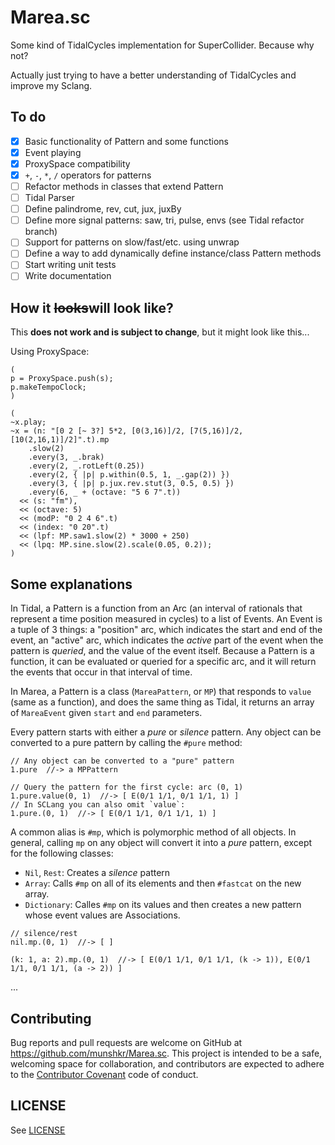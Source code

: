 # Marea.sc

Some kind of TidalCycles implementation for SuperCollider.  Because why not?

Actually just trying to have a better understanding of TidalCycles and improve
my Sclang.

## To do

- [x] Basic functionality of Pattern and some functions
- [x] Event playing
- [x] ProxySpace compatibility
- [x] `+`, `-`, `*`, `/` operators for patterns
- [ ] Refactor methods in classes that extend Pattern
- [ ] Tidal Parser
- [ ] Define palindrome, rev, cut, jux, juxBy
- [ ] Define more signal patterns: saw, tri, pulse, envs (see Tidal refactor branch)
- [ ] Support for patterns on slow/fast/etc. using unwrap
- [ ] Define a way to add dynamically define instance/class Pattern methods
- [ ] Start writing unit tests
- [ ] Write documentation

## How it ~~looks~~will look like?

This **does not work and is subject to change**, but it might look like this...

Using ProxySpace:

```supercollider
(
p = ProxySpace.push(s);
p.makeTempoClock;
)

(
~x.play;
~x = (n: "[0 2 [~ 3?] 5*2, [0(3,16)]/2, [7(5,16)]/2, [10(2,16,1)]/2]".t).mp
    .slow(2)
    .every(3, _.brak)
    .every(2, _.rotLeft(0.25))
    .every(2, { |p| p.within(0.5, 1, _.gap(2)) })
    .every(3, { |p| p.jux.rev.stut(3, 0.5, 0.5) })
    .every(6, _ + (octave: "5 6 7".t))
  << (s: "fm"),
  << (octave: 5)
  << (modP: "0 2 4 6".t)
  << (index: "0 20".t)
  << (lpf: MP.saw1.slow(2) * 3000 + 250)
  << (lpq: MP.sine.slow(2).scale(0.05, 0.2));
)
```

## Some explanations

In Tidal, a Pattern is a function from an Arc (an interval of rationals that
represent a time position measured in cycles) to a list of Events.  An Event is
a tuple of 3 things: a "position" arc, which indicates the start and end of the
event, an "active" arc, which indicates the *active* part of the event when the
pattern is *queried*, and the value of the event itself.  Because a Pattern is
a function, it can be evaluated or queried for a specific arc, and it will
return the events that occur in that interval of time.

In Marea, a Pattern is a class (`MareaPattern`, or `MP`) that responds to
`value` (same as a function), and does the same thing as Tidal, it returns an
array of `MareaEvent` given `start` and `end` parameters.

Every pattern starts with either a *pure* or *silence* pattern. Any object can
be converted to a pure pattern by calling the `#pure` method:

```supercollider
// Any object can be converted to a "pure" pattern
1.pure  //-> a MPPattern

// Query the pattern for the first cycle: arc (0, 1)
1.pure.value(0, 1)  //-> [ E(0/1 1/1, 0/1 1/1, 1) ]
// In SCLang you can also omit `value`:
1.pure.(0, 1)  //-> [ E(0/1 1/1, 0/1 1/1, 1) ]
```

A common alias is `#mp`, which is polymorphic method of all objects.  In
general, calling `mp` on any object will convert it into a *pure* pattern,
except for the following classes:

* `Nil`, `Rest`: Creates a *silence* pattern
* `Array`: Calls `#mp` on all of its elements and then `#fastcat` on the new
  array.
* `Dictionary`: Calles `#mp` on its values and then creates a new pattern whose
  event values are Associations.

```supercollider
// silence/rest
nil.mp.(0, 1)  //-> [ ]

(k: 1, a: 2).mp.(0, 1)  //-> [ E(0/1 1/1, 0/1 1/1, (k -> 1)), E(0/1 1/1, 0/1 1/1, (a -> 2)) ]
```

...

## Contributing

Bug reports and pull requests are welcome on GitHub at
https://github.com/munshkr/Marea.sc. This project is intended to be a safe,
welcoming space for collaboration, and contributors are expected to adhere to
the [Contributor Covenant](http://contributor-covenant.org) code of conduct.

## LICENSE

See [LICENSE](LICENSE)
